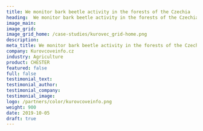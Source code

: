 ```yaml
---
title: We monitor bark beetle activity in the forests of the Czechia
heading:  We monitor bark beetle activity in the forests of the Czechia
image_main: 
image_grid: 
image_grid_home: /case-studies/kurovec_grid-home.png
description:
meta_title: We monitor bark beetle activity in the forests of the Czechia | HARDWARIO case study
company: Kurovcoveinfo.cz
industry: Agriculture
product: CHESTER
featured: false
full: false
testimonial_text: 
testimonial_author: 
testimonial_company: 
testimonial_image: 
logo: /partners/color/kurovcoveinfo.png
weight: 900
date: 2019-10-05
draft: true
---
```

